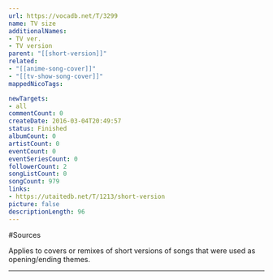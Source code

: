 ```yaml
---
url: https://vocadb.net/T/3299
name: TV size
additionalNames: 
- TV ver.
- TV version
parent: "[[short-version]]"
related:
- "[[anime-song-cover]]"
- "[[tv-show-song-cover]]"
mappedNicoTags:

newTargets:
- all
commentCount: 0
createDate: 2016-03-04T20:49:57
status: Finished
albumCount: 0
artistCount: 0
eventCount: 0
eventSeriesCount: 0
followerCount: 2
songListCount: 0
songCount: 979
links: 
- https://utaitedb.net/T/1213/short-version
picture: false
descriptionLength: 96
---
```


#Sources

Applies to covers or remixes of short versions of songs that were used as opening/ending themes.

---


